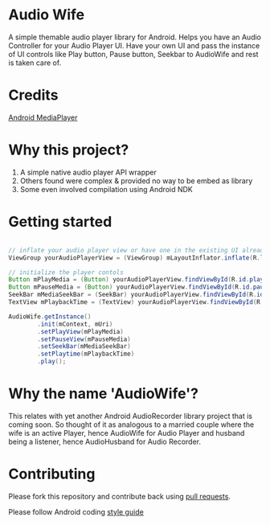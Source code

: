 Audio Wife
==========

A simple themable audio player library for Android. Helps you have an Audio Controller
for your Audio Player UI. Have your own UI and pass the instance of UI controls like
Play button, Pause button, Seekbar to AudioWife and rest is taken care of.


Credits
==========

[Android MediaPlayer](http://www.tutorialspoint.com/android/android_mediaplayer.htm)


Why this project?
====================
1. A simple native audio player API wrapper
2. Others found were complex & provided no way to be embed as library
3. Some even involved compilation using Android NDK


Getting started
====================
```java

// inflate your audio player view or have one in the existing UI already.
ViewGroup yourAudioPlayerView = (ViewGroup) mLayoutInflator.inflate(R.layout.playback_audio, mMediaPlayerContainer);

// initialize the player contols
Button mPlayMedia = (Button) yourAudioPlayerView.findViewById(R.id.play);
Button mPauseMedia = (Button) yourAudioPlayerView.findViewById(R.id.pause);
SeekBar mMediaSeekBar = (SeekBar) yourAudioPlayerView.findViewById(R.id.mediaSeekBar);
TextView mPlaybackTime = (TextView) yourAudioPlayerView.findViewById(R.id.playback_time);

AudioWife.getInstance()
		.init(mContext, mUri)
		.setPlayView(mPlayMedia)
		.setPauseView(mPauseMedia)
		.setSeekBar(mMediaSeekBar)
		.setPlaytime(mPlaybackTime)
		.play();
```

Why the name 'AudioWife'?
=========================
This relates with yet another Android AudioRecorder library project that is coming soon. 
So thought of it as analogous to a married couple where the wife is an active Player, hence AudioWife
for Audio Player and husband being a listener, hence AudioHusband for Audio Recorder.


Contributing
=========================

Please fork this repository and contribute back using
[pull requests](https://github.com/jaydeepw/audio-wife/pulls).

Please follow Android coding [style guide](https://source.android.com/source/code-style.html)